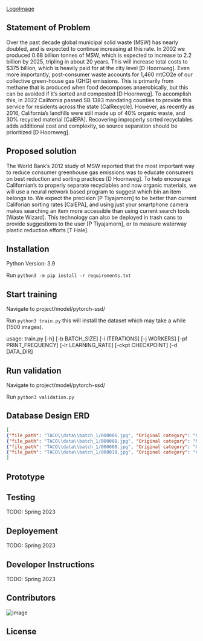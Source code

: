 [LogoImage]()
## Statement of Problem

Over the past decade global municipal solid waste (MSW) has nearly doubled, and is expected to continue increasing at this rate. In 2002 we produced 0.68 billion tonnes of MSW, which is expected to increase to 2.2 billion by 2025, tripling in about 20 years. This will increase total costs to $375 billion, which is heavily paid for at the city level [D Hoornweg]. Even more importantly, post-consumer waste accounts for 1,460 mtCO2e of our collective green-house gas (GHG) emissions. This is primarily from methane that is produced when food decomposes anaerobically, but this can be avoided if it’s sorted and composted [D Hoornweg]. To accomplish this, in 2022 California passed SB 1383 mandating counties to provide this service for residents across the state [CalRecycle]. However, as recently as 2016, California’s landfills were still made up of 40% organic waste, and 30% recycled material [CalEPA]. Recovering improperly sorted recyclables adds additional cost and complexity, so source separation should be prioritized [D Hoornweg].
  
## Proposed solution

The World Bank’s 2012 study of MSW reported that the most important way to reduce consumer greenhouse gas emissions was to educate consumers on best reduction and sorting practices [D Hoornweg]. To help encourage Californian’s to properly separate recyclables and now organic materials, we will use a neural network based program to suggest which bin an item belongs to. We expect the precision [P Tiyajamorn] to be better than current Califorian sorting rates [CalEPA], and using just your smartphone camera makes searching an item more accessible than using current search tools [Waste Wizard]. This technology can also be deployed in trash cans to provide suggestions to the user [P Tiyajamorn], or to measure waterway plastic reduction efforts [T Hale].

## Installation

Python Version: 3.9

Run ```python3 -m pip install -r requirements.txt```

## Start training 
Navigate to project/model/pytorch-ssd/

Run ```python3 train.py``` this will install the dataset which may take a while (1500 images).

usage: train.py [-h] [-b BATCH_SIZE] [-i ITERATIONS] [-j WORKERS] [-pf PRINT_FREQUENCY] [-lr LEARNING_RATE] [-ckpt CHECKPOINT] [-d DATA_DIR]

## Run validation
Navigate to project/model/pytorch-ssd/

Run ```python3 validation.py```

## Database Design ERD
```json
[
{"file_path": "TACO\\data\\batch_1/000006.jpg", "Original category": "Glass bottle", "New category": "Glass bottles & jars", "x": 517.0, "y": 127.0, "width": 447.0, "height": 1322.0}, 
{"file_path": "TACO\\data\\batch_1/000008.jpg", "Original category": "Meal carton", "New category": "Paper egg carton", "x": 1.0, "y": 457.0, "width": 1429.0, "height": 1519.0}, 
{"file_path": "TACO\\data\\batch_1/000008.jpg", "Original category": "Other carton", "New category": "Paper egg carton", "x": 531.0, "y": 292.0, "width": 1006.0, "height": 672.0}, 
{"file_path": "TACO\\data\\batch_1/000010.jpg", "Original category": "Clear plastic bottle", "New category": "Clear plastic \"clam shell\" containers", "x": 632.0, "y": 987.0, "width": 500.0, "height": 374.0}
]
```

## Prototype

## Testing
TODO: Spring 2023

## Deployement
TODO: Spring 2023

## Developer Instructions
TODO: Spring 2023

## Contributors
![image](https://user-images.githubusercontent.com/39971693/200933337-ff2dfdd5-7323-474b-9fe8-197513f16cdd.png)

## License
